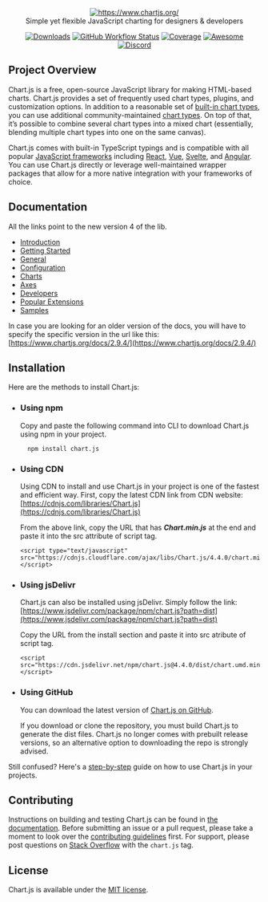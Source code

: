 <p align="center">
  <a href="https://www.chartjs.org/" target="_blank">
    <img src="https://www.chartjs.org/media/logo-title.svg" alt="https://www.chartjs.org/"><br/>
  </a>
    Simple yet flexible JavaScript charting for designers & developers
</p>

<p align="center">
    <a href="https://www.chartjs.org/docs/latest/getting-started/installation.html"><img src="https://img.shields.io/github/release/chartjs/Chart.js.svg?style=flat-square&maxAge=600" alt="Downloads"></a>
    <a href="https://github.com/chartjs/Chart.js/actions?query=workflow%3ACI+branch%3Amaster"><img alt="GitHub Workflow Status" src="https://img.shields.io/github/actions/workflow/status/chartjs/Chart.js/ci.yml?branch=master&style=flat-square"></a>
    <a href="https://coveralls.io/github/chartjs/Chart.js?branch=master"><img src="https://img.shields.io/coveralls/chartjs/Chart.js.svg?style=flat-square&maxAge=600" alt="Coverage"></a>
    <a href="https://github.com/chartjs/awesome"><img src="https://awesome.re/badge-flat2.svg" alt="Awesome"></a>
    <a href="https://discord.gg/HxEguTK6av"><img src="https://img.shields.io/badge/discord-chartjs-blue?style=flat-square&maxAge=3600" alt="Discord"></a>
</p>

## Project Overview

Chart.js is a free, open-source JavaScript library for making HTML-based charts. Chart.js provides a set of frequently used chart types, plugins, and customization options. In addition to a reasonable set of [built-in chart types](https://www.chartjs.org/docs/latest/charts/area.html), you can use additional community-maintained [chart types](https://github.com/chartjs/awesome#charts). On top of that, it’s possible to combine several chart types into a mixed chart (essentially, blending multiple chart types into one on the same canvas).

Chart.js comes with built-in TypeScript typings and is compatible with all popular [JavaScript frameworks](https://github.com/chartjs/awesome#javascript) including [React](https://github.com/reactchartjs/react-chartjs-2), [Vue](https://github.com/reactchartjs/react-chartjs-2), [Svelte](https://github.com/SauravKanchan/svelte-chartjs), and [Angular](https://github.com/valor-software/ng2-charts). You can use Chart.js directly or leverage well-maintained wrapper packages that allow for a more native integration with your frameworks of choice.

## Documentation

All the links point to the new version 4 of the lib.

- [Introduction](https://www.chartjs.org/docs/latest/)
- [Getting Started](https://www.chartjs.org/docs/latest/getting-started/index)
- [General](https://www.chartjs.org/docs/latest/general/data-structures)
- [Configuration](https://www.chartjs.org/docs/latest/configuration/index)
- [Charts](https://www.chartjs.org/docs/latest/charts/line)
- [Axes](https://www.chartjs.org/docs/latest/axes/index)
- [Developers](https://www.chartjs.org/docs/latest/developers/index)
- [Popular Extensions](https://github.com/chartjs/awesome)
- [Samples](https://www.chartjs.org/samples/)

In case you are looking for an older version of the docs, you will have to specify the specific version in the url like this: [https://www.chartjs.org/docs/2.9.4/](https://www.chartjs.org/docs/2.9.4/)

## Installation

Here are the methods to install Chart.js:

- ### Using npm

  Copy and paste the following command into CLI to download Chart.js using npm in your project.

  ```
    npm install chart.js
  ```

- ### Using CDN

  Using CDN to install and use Chart.js in your project is one of the fastest and efficient way. First, copy the latest CDN link from CDN website:
  [https://cdnjs.com/libraries/Chart.js](https://cdnjs.com/libraries/Chart.js)

  From the above link, copy the URL that has **_Chart.min.js_** at the end and paste it into the src attribute of script tag.

  ```
  <script type="text/javascript" src="https://cdnjs.cloudflare.com/ajax/libs/Chart.js/4.4.0/chart.min.js"></script>
  ```

- ### Using jsDelivr

  Chart.js can also be installed using jsDelivr. Simply follow the link: [https://www.jsdelivr.com/package/npm/chart.js?path=dist](https://www.jsdelivr.com/package/npm/chart.js?path=dist)

  Copy the URL from the install section and paste it into src atribute of script tag.

  ```
  <script src="https://cdn.jsdelivr.net/npm/chart.js@4.4.0/dist/chart.umd.min.js"></script>
  ```

- ### Using GitHub

  You can download the latest version of [Chart.js on GitHub](https://github.com/chartjs/Chart.js/releases/tag/v4.4.0).

  If you download or clone the repository, you must build Chart.js to generate the dist files. Chart.js no longer comes with prebuilt release versions, so an alternative option to downloading the repo is strongly advised.

Still confused? Here's a [step-by-step](https://www.chartjs.org/docs/latest/getting-started/usage.html) guide on how to use Chart.js in your projects.

## Contributing

Instructions on building and testing Chart.js can be found in [the documentation](https://www.chartjs.org/docs/master/developers/contributing.html#building-and-testing). Before submitting an issue or a pull request, please take a moment to look over the [contributing guidelines](https://www.chartjs.org/docs/master/developers/contributing) first. For support, please post questions on [Stack Overflow](https://stackoverflow.com/questions/tagged/chart.js) with the `chart.js` tag.

## License

Chart.js is available under the [MIT license](LICENSE.md).

